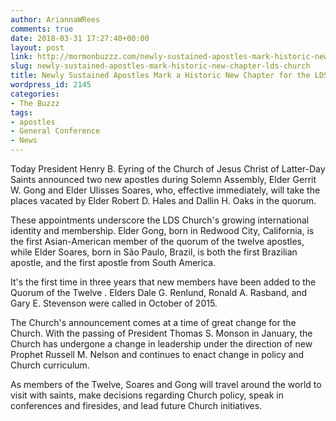 ```yaml
---
author: AriannaWRees
comments: true
date: 2018-03-31 17:27:40+00:00
layout: post
link: http://mormonbuzzz.com/newly-sustained-apostles-mark-historic-new-chapter-lds-church/
slug: newly-sustained-apostles-mark-historic-new-chapter-lds-church
title: Newly Sustained Apostles Mark a Historic New Chapter for the LDS Church
wordpress_id: 2145
categories:
- The Buzzz
tags:
- apostles
- General Conference
- News
---
```


Today President Henry B. Eyring of the Church of Jesus Christ of Latter-Day Saints announced two new apostles during Solemn Assembly, Elder Gerrit W. Gong and Elder Ulisses Soares, who, effective immediately, will take the places vacated by Elder Robert D. Hales and Dallin H. Oaks in the quorum.

These appointments underscore the LDS Church's growing international identity and membership. Elder Gong, born in Redwood City, California, is the first Asian-American member of the quorum of the twelve apostles, while Elder Soares, born in São Paulo, Brazil, is both the first Brazilian apostle, and the first apostle from South America.

It's the first time in three years that new members have been added to the Quorum of the Twelve . Elders Dale G. Renlund, Ronald A. Rasband, and Gary E. Stevenson were called in October of 2015.

The Church's announcement comes at a time of great change for the Church. With the passing of President Thomas S. Monson in January, the Church has undergone a change in leadership under the direction of new Prophet Russell M. Nelson and continues to enact change in policy and Church curriculum.

As members of the Twelve, Soares and Gong will travel around the world to visit with saints, make decisions regarding Church policy, speak in conferences and firesides, and lead future Church initiatives.
